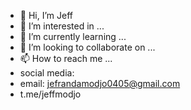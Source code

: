 - 👋 Hi, I’m Jeff
- 👀 I’m interested in ...
- 🌱 I’m currently learning ...
- 💞️ I’m looking to collaborate on ...
- 📫 How to reach me ...
- social media:
- email: jefrandamodjo0405@gmail.com
- t.me/jeffmodjo

<!---
nandamodjo21/nandamodjo21 is a ✨ special ✨ repository because its `README.md` (this file) appears on your GitHub profile.
You can click the Preview link to take a look at your changes.
--->
